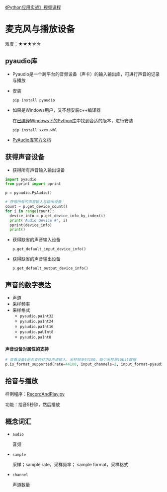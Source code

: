 [《Python应用实战》视频课程](https://study.163.com/course/courseMain.htm?courseId=1209533804&share=2&shareId=400000000624093)

# 麦克风与播放设备

难度：★★★☆☆

## pyaudio库

- Pyaudio是一个跨平台的音频设备（声卡）的输入输出库，可进行声音的记录与播放

- 安装

  `pip install pyaudio`

- 如果是Windows用户，又不想安装c++编译器

  在[已编译Windows下的Python库](https://www.lfd.uci.edu/~gohlke/pythonlibs/#pyaudio)中找到合适的版本，进行安装

  `pip install xxxx.whl`

- [PyAudio库官方文档](https://people.csail.mit.edu/hubert/pyaudio/docs/)

## 获得声音设备

- 获得所有声音输入输出设备

```python
import pyaudio
from pprint import pprint 

p = pyaudio.PyAudio()

# 获得所有的声音输入与输出设备
count = p.get_device_count()
for i in range(count):
  device_info = p.get_device_info_by_index(i)
  print('Audio Device #', i)
  pprint(device_info)
  print()
```

- 获得缺省的声音输入设备

  `p.get_default_input_device_info()`

- 获得缺省的声音输出设备

  `p.get_default_output_device_info()`


## 声音的数字表达

- 声道
- 采样频率
- 采样格式
    - `pyaudio.paInt32`
    - `pyaudio.paInt24`
    - `pyaudio.paInt16`
    - `pyaudio.paUInt8`
    - `pyaudio.paInt8`

#### 声音设备对属性的支持
```python
# 查看设备1是否支持作为2声道输入，采样频率44100，每个采样是16bit数据
p.is_format_supported(rate=44100, input_channels=2, input_format=pyaudio.paInt16, input_device=1)
```

## 拾音与播放

样例程序：[RecordAndPlay.py](programs/RecordAndPlay.py)

功能：拾音5秒钟，然后播放

## 概念词汇

- `audio`

  音频

- `sample`

  采样；sample rate，采样频率； sample format，采样格式

- `channel`

  声道数量
